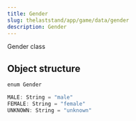 ```yaml
---
title: Gender
slug: thelaststand/app/game/data/gender
description: Gender
---
```


Gender class

## Object structure

```scala
enum Gender

MALE: String = "male"
FEMALE: String = "female"
UNKNOWN: String = "unknown"

```
